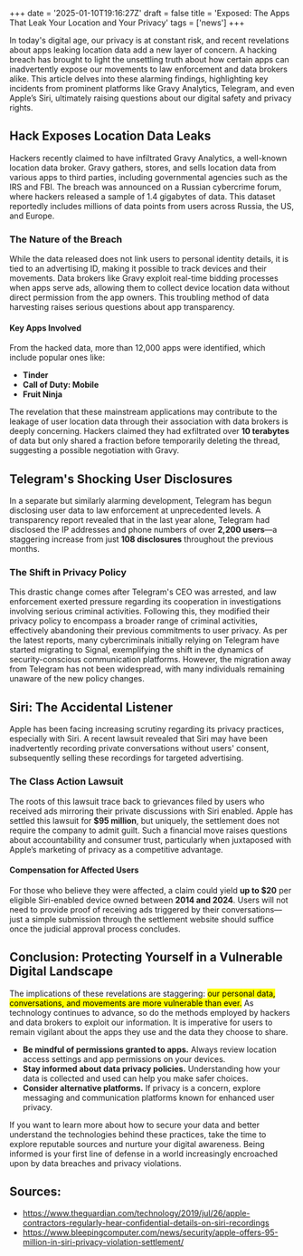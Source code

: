 +++
date = '2025-01-10T19:16:27Z'
draft = false
title = 'Exposed: The Apps That Leak Your Location and Your Privacy'
tags = ['news']
+++

In today's digital age, our privacy is at constant risk, and recent revelations about apps leaking location data add a new layer of concern. A hacking breach has brought to light the unsettling truth about how certain apps can inadvertently expose our movements to law enforcement and data brokers alike. This article delves into these alarming findings, highlighting key incidents from prominent platforms like Gravy Analytics, Telegram, and even Apple’s Siri, ultimately raising questions about our digital safety and privacy rights.

## Hack Exposes Location Data Leaks

Hackers recently claimed to have infiltrated Gravy Analytics, a well-known location data broker. Gravy gathers, stores, and sells location data from various apps to third parties, including governmental agencies such as the IRS and FBI. The breach was announced on a Russian cybercrime forum, where hackers released a sample of 1.4 gigabytes of data. This dataset reportedly includes millions of data points from users across Russia, the US, and Europe.

### The Nature of the Breach

While the data released does not link users to personal identity details, it is tied to an advertising ID, making it possible to track devices and their movements. Data brokers like Gravy exploit real-time bidding processes when apps serve ads, allowing them to collect device location data without direct permission from the app owners. This troubling method of data harvesting raises serious questions about app transparency.

#### Key Apps Involved

From the hacked data, more than 12,000 apps were identified, which include popular ones like:
- **Tinder**
- **Call of Duty: Mobile**
- **Fruit Ninja**  

The revelation that these mainstream applications may contribute to the leakage of user location data through their association with data brokers is deeply concerning. Hackers claimed they had exfiltrated over **10 terabytes** of data but only shared a fraction before temporarily deleting the thread, suggesting a possible negotiation with Gravy.

## Telegram's Shocking User Disclosures

In a separate but similarly alarming development, Telegram has begun disclosing user data to law enforcement at unprecedented levels. A transparency report revealed that in the last year alone, Telegram had disclosed the IP addresses and phone numbers of over **2,200 users**—a staggering increase from just **108 disclosures** throughout the previous months.

### The Shift in Privacy Policy

This drastic change comes after Telegram's CEO was arrested, and law enforcement exerted pressure regarding its cooperation in investigations involving serious criminal activities. Following this, they modified their privacy policy to encompass a broader range of criminal activities, effectively abandoning their previous commitments to user privacy. As per the latest reports, many cybercriminals initially relying on Telegram have started migrating to Signal, exemplifying the shift in the dynamics of security-conscious communication platforms. However, the migration away from Telegram has not been widespread, with many individuals remaining unaware of the new policy changes.

## Siri: The Accidental Listener

Apple has been facing increasing scrutiny regarding its privacy practices, especially with Siri. A recent lawsuit revealed that Siri may have been inadvertently recording private conversations without users' consent, subsequently selling these recordings for targeted advertising.

### The Class Action Lawsuit

The roots of this lawsuit trace back to grievances filed by users who received ads mirroring their private discussions with Siri enabled. Apple has settled this lawsuit for **$95 million**, but uniquely, the settlement does not require the company to admit guilt. Such a financial move raises questions about accountability and consumer trust, particularly when juxtaposed with Apple’s marketing of privacy as a competitive advantage.  

#### Compensation for Affected Users

For those who believe they were affected, a claim could yield **up to $20** per eligible Siri-enabled device owned between **2014 and 2024**. Users will not need to provide proof of receiving ads triggered by their conversations—just a simple submission through the settlement website should suffice once the judicial approval process concludes.

## Conclusion: Protecting Yourself in a Vulnerable Digital Landscape

The implications of these revelations are staggering: <mark>our personal data, conversations, and movements are more vulnerable than ever.</mark> As technology continues to advance, so do the methods employed by hackers and data brokers to exploit our information. It is imperative for users to remain vigilant about the apps they use and the data they choose to share.

- **Be mindful of permissions granted to apps.** Always review location access settings and app permissions on your devices.
- **Stay informed about data privacy policies.** Understanding how your data is collected and used can help you make safer choices.
- **Consider alternative platforms.** If privacy is a concern, explore messaging and communication platforms known for enhanced user privacy.

If you want to learn more about how to secure your data and better understand the technologies behind these practices, take the time to explore reputable sources and nurture your digital awareness. Being informed is your first line of defense in a world increasingly encroached upon by data breaches and privacy violations.

## Sources:
- https://www.theguardian.com/technology/2019/jul/26/apple-contractors-regularly-hear-confidential-details-on-siri-recordings
- https://www.bleepingcomputer.com/news/security/apple-offers-95-million-in-siri-privacy-violation-settlement/

